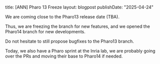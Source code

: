 title: [ANN] Pharo 13 Freeze
layout: blogpost
publishDate: "2025-04-24"

We are coming close to the Pharo13 release date (TBA).

Thus, we are freezing the branch for new features, and we opened the Pharo14 branch for new developments.

Do not hesitate to still propose bugfixes to the Pharo13 branch.

Today, we also have a Pharo sprint at the Inria lab, we are probably going over the PRs and moving their base to Pharo14 if needed.